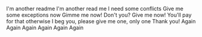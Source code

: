I'm another readme
I'm another read me 
I need some conflicts
Give me some exceptions now
Gimme me now!
Don't you?
Give me now! You'll pay for that otherwise
I beg you, please give me one, only one
Thank you!
Again
Again
Again
Again
Again
Again